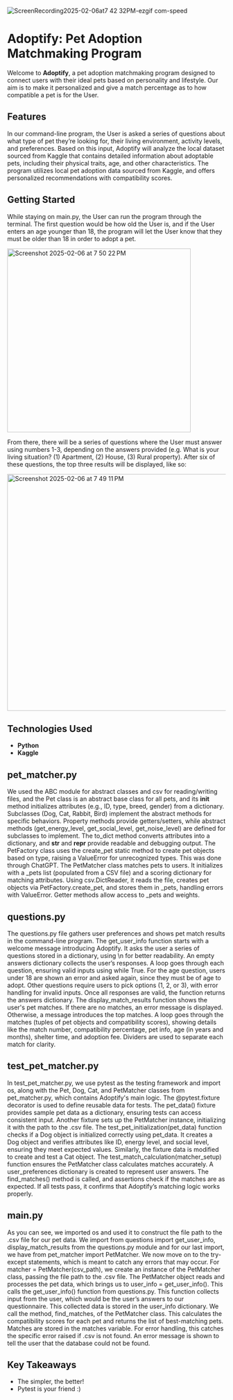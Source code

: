 ![ScreenRecording2025-02-06at7 42 32PM-ezgif com-speed](https://github.com/user-attachments/assets/560f93bd-1e89-4eea-bdf1-2c8601514811)
# Adoptify: Pet Adoption Matchmaking Program
Welcome to **Adoptify**, a pet adoption matchmaking program designed to connect users with their ideal pets based on personality and lifestyle. Our aim is to make it personalized and give a match percentage as to how compatible a pet is for the User.

## Features
In our command-line program, the User is asked a series of questions about what type of pet they’re looking for, their living environment, activity levels, and preferences. Based on this input, Adoptify will analyze the local dataset sourced from Kaggle that contains detailed information about adoptable pets, including their physical traits, age, and other characteristics. The program utilizes local pet adoption data sourced from Kaggle, and offers personalized recommendations with compatibility scores.

## Getting Started
While staying on main.py, the User can run the program through the terminal. The first question would be how old the User is, and if the User enters an age younger than 18, the program will let the User know that they must be older than 18 in order to adopt a pet. 

<img width="423" alt="Screenshot 2025-02-06 at 7 50 22 PM" src="https://github.com/user-attachments/assets/dfc51af5-04f4-4a30-890f-501fdc139af2" />

From there, there will be a series of questions where the User must answer using numbers 1-3, depending on the answers provided (e.g. What is your living situation? (1) Apartment, (2) House, (3) Rural property). After six of these questions, the top three results will be displayed, like so:

<img width="545" alt="Screenshot 2025-02-06 at 7 49 11 PM" src="https://github.com/user-attachments/assets/81cb0708-b79f-4344-863d-d18c6dac8056" />

## Technologies Used
- **Python**
- **Kaggle**

## pet_matcher.py
We used the ABC module for abstract classes and csv for reading/writing files, and the Pet class is an abstract base class for all pets, and its __init__ method initializes attributes (e.g., ID, type, breed, gender) from a dictionary.  Subclasses (Dog, Cat, Rabbit, Bird) implement the abstract methods for specific behaviors. Property methods provide getters/setters, while abstract methods (get_energy_level, get_social_level, get_noise_level) are defined for subclasses to implement. The to_dict method converts attributes into a dictionary, and __str__ and __repr__ provide readable and debugging output. The PetFactory class uses the create_pet static method to create pet objects based on type, raising a ValueError for unrecognized types. This was done through ChatGPT. The PetMatcher class matches pets to users. It initializes with a _pets list (populated from a CSV file) and a scoring dictionary for matching attributes. Using csv.DictReader, it reads the file, creates pet objects via PetFactory.create_pet, and stores them in _pets, handling errors with ValueError. Getter methods allow access to _pets and weights.

## questions.py
The questions.py file gathers user preferences and shows pet match results in the command-line program. The get_user_info function starts with a welcome message introducing Adoptify. It asks the user a series of questions stored in a dictionary, using \n for better readability. An empty answers dictionary collects the user’s responses. A loop goes through each question, ensuring valid inputs using while True. For the age question, users under 18 are shown an error and asked again, since they must be of age to adopt. Other questions require users to pick options (1, 2, or 3), with error handling for invalid inputs. Once all responses are valid, the function returns the answers dictionary. The display_match_results function shows the user's pet matches. If there are no matches, an error message is displayed. Otherwise, a message introduces the top matches. A loop goes through the matches (tuples of pet objects and compatibility scores), showing details like the match number, compatibility percentage, pet info, age (in years and months), shelter time, and adoption fee. Dividers are used to separate each match for clarity.


## test_pet_matcher.py
In test_pet_matcher.py, we use pytest as the testing framework and import os, along with the Pet, Dog, Cat, and PetMatcher classes from pet_matcher.py, which contains Adoptify's main logic. The @pytest.fixture decorator is used to define reusable data for tests. The pet_data() fixture provides sample pet data as a dictionary, ensuring tests can access consistent input. Another fixture sets up the PetMatcher instance, initializing it with the path to the .csv file.
The test_pet_initialization(pet_data) function checks if a Dog object is initialized correctly using pet_data. It creates a Dog object and verifies attributes like ID, energy level, and social level, ensuring they meet expected values. Similarly, the fixture data is modified to create and test a Cat object. The test_match_calculation(matcher_setup) function ensures the PetMatcher class calculates matches accurately. A user_preferences dictionary is created to represent user answers. The find_matches() method is called, and assertions check if the matches are as expected. If all tests pass, it confirms that Adoptify’s matching logic works properly.

## main.py
As you can see, we imported os and used it to construct the file path to the .csv file for our pet data. We import from questions import get_user_info, display_match_results from the questions.py module and for our last import, we have from pet_matcher import PetMatcher.
We now move on to the try-except statements, which is meant to catch any errors that may occur. For matcher = PetMatcher(csv_path), we create an instance of the PetMatcher class, passing the file path to the .csv file. The PetMatcher object reads and processes the pet data, which brings us to user_info = get_user_info(). This calls the get_user_info() function from questions.py. This function collects input from the user, which would be the user’s answers to our questionnaire. This collected data is stored in the user_info dictionary. We call the method, find_matches, of the PetMatcher class. This calculates the compatibility scores for each pet and returns the list of best-matching pets. Matches are stored in the matches variable. For error handling, this catches the specific error raised if .csv is not found. An error message is shown to tell the user that the database could not be found. 

## Key Takeaways 
- The simpler, the better!
- Pytest is your friend :)
